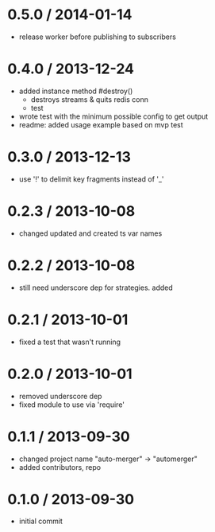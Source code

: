 0.5.0 / 2014-01-14
==================

  - release worker before publishing to subscribers

0.4.0 / 2013-12-24
==================

  - added instance method #destroy()
    - destroys streams & quits redis conn
    - test
  - wrote test with the minimum possible config to get output
  - readme: added usage example based on mvp test

0.3.0 / 2013-12-13
==================
  
  - use '!' to delimit key fragments instead of '_'

0.2.3 / 2013-10-08
==================
  
  - changed updated and created ts var names

0.2.2 / 2013-10-08
==================
  
  - still need underscore dep for strategies. added

0.2.1 / 2013-10-01
==================
  
  - fixed a test that wasn't running

0.2.0 / 2013-10-01
==================

  - removed underscore dep
  - fixed module to use via 'require'

0.1.1 / 2013-09-30
==================

  - changed project name "auto-merger" -> "automerger"
  - added contributors, repo

0.1.0 / 2013-09-30
==================

  - initial commit